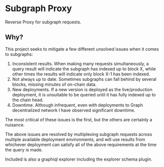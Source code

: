 # Subgraph Proxy

Reverse Proxy for subgraph requests.

## Why?

This project seeks to mitigate a few different unsolved issues when it comes to subgraphs:

1. Inconsistent results. When making many requests simultaneously, a query result will indicate the subgraph has indexed up to block X, while other times the results will indicate only block X-1 has been indexed.
2. Not always up to date. Sometimes subgraphs can fall behind by several blocks, missing minutes of on-chain data.
3. New deployments. If a new version is deployed as the live/production deployment, it is unsuitable to be queried until it has fully indexed up to the chain head.
4. Downtime. Although infrequent, even with deployments to Graph decentralized network I have observed significant downtime.

The most critical of these issues is the first, but the others are certainly a nuisance.

The above issues are resolved by multiplexing subgraph requests across multiple available deployment environments, and will use results from whichever deployment can satisfy all of the above requirements at the time the query is made.

Included is also a graphiql explorer including the explorer schema plugin.